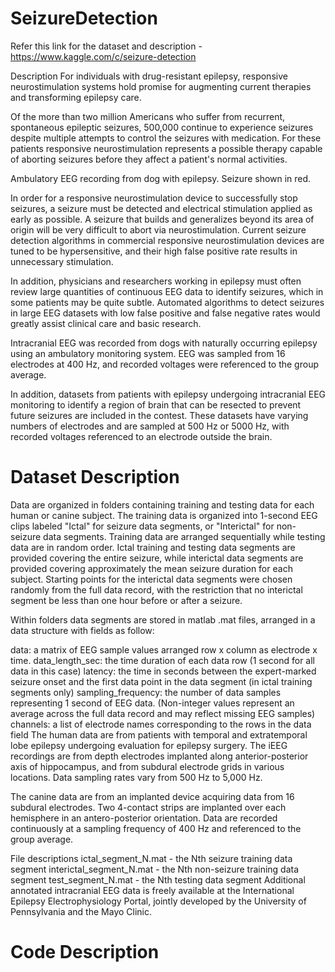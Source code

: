# SeizureDetection
Refer this link for the dataset and description - https://www.kaggle.com/c/seizure-detection

Description
For individuals with drug-resistant epilepsy, responsive neurostimulation systems hold promise for augmenting current therapies and transforming epilepsy care.

Of the more than two million Americans who suffer from recurrent, spontaneous epileptic seizures, 500,000 continue to experience seizures despite multiple attempts to control the seizures with medication. For these patients responsive neurostimulation represents a possible therapy capable of aborting seizures before they affect a patient's normal activities. 

Ambulatory EEG recording from dog with epilepsy. Seizure shown in red.

In order for a responsive neurostimulation device to successfully stop seizures, a seizure must be detected and electrical stimulation applied as early as possible. A seizure that builds and generalizes beyond its area of origin will be very difficult to abort via neurostimulation. Current seizure detection algorithms in commercial responsive neurostimulation devices are tuned to be hypersensitive, and their high false positive rate results in unnecessary stimulation.

In addition, physicians and researchers working in epilepsy must often review large quantities of continuous EEG data to identify seizures, which in some patients may be quite subtle. Automated algorithms to detect seizures in large EEG datasets with low false positive and false negative rates would greatly assist clinical care and basic research.

Intracranial EEG was recorded from dogs with naturally occurring epilepsy using an ambulatory monitoring system. EEG was sampled from 16 electrodes at 400 Hz, and recorded voltages were referenced to the group average. 

In addition, datasets from patients with epilepsy undergoing intracranial EEG monitoring to identify a region of brain that can be resected to prevent future seizures are included in the contest. These datasets have varying numbers of electrodes and are sampled at 500 Hz or 5000 Hz, with recorded voltages referenced to an electrode outside the brain.


# Dataset Description
Data are organized in folders containing training and testing data for each human or canine subject. The training data is organized into 1-second EEG clips labeled "Ictal" for seizure data segments, or "Interictal" for non-seizure data segments. Training data are arranged sequentially while testing data are in random order. Ictal training and testing data segments are provided covering the entire seizure, while interictal data segments are provided covering approximately the mean seizure duration for each subject. Starting points for the interictal data segments were chosen randomly from the full data record, with the restriction that no interictal segment be less than one hour before or after a seizure.

Within folders data segments are stored in matlab .mat files, arranged in a data structure with fields as follow:

data: a matrix of EEG sample values arranged row x column as electrode x time.
data_length_sec: the time duration of each data row (1 second for all data in this case)
latency: the time in seconds between the expert-marked seizure onset and the first data point in the data segment (in ictal training segments only) 
sampling_frequency: the number of data samples representing 1 second of EEG data. (Non-integer values represent an average across the full data record and may reflect missing EEG samples)
channels: a list of electrode names corresponding to the rows in the data field
The human data are from patients with temporal and extratemporal lobe epilepsy undergoing evaluation for epilepsy surgery. The iEEG recordings are from depth electrodes implanted along anterior-posterior axis of hippocampus, and from subdural electrode grids in various locations. Data sampling rates vary from 500 Hz to 5,000 Hz.

The canine data are from an implanted device acquiring data from 16 subdural electrodes. Two 4-contact strips are implanted over each hemisphere in an antero-posterior orientation. Data are recorded continuously at a sampling frequency of 400 Hz and referenced to the group average.

File descriptions
ictal_segment_N.mat - the Nth seizure training data segment
interictal_segment_N.mat - the Nth non-seizure training data segment
test_segment_N.mat -  the Nth testing data segment
Additional annotated intracranial EEG data is freely available at the International Epilepsy Electrophysiology Portal, jointly developed by the University of Pennsylvania and the Mayo Clinic.

# Code Description 
